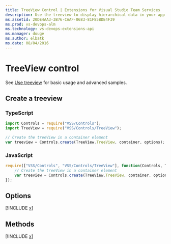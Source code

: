 ```yaml
---
title: TreeView Control | Extensions for Visual Studio Team Services
description: Use the treeview to display hierarchical data in your app for Visual Studio Team Services.
ms.assetid: 20DE4AA3-3B76-CAAF-0683-81F85BDE4F39
ms.prod: vs-devops-alm
ms.technology: vs-devops-extensions-api
ms.manager: douge
ms.author: elbatk
ms.date: 08/04/2016
---
```


# TreeView control

See [Use treeview](../../../develop/ui-controls/treeviewo.md) for basic usage and advanced samples.

## Create a treeview

### TypeScript
``` javascript
import Controls = require("VSS/Controls");
import TreeView = require("VSS/Controls/TreeView");

// Create the treeView in a container element
var treeview = Controls.create(TreeView.TreeView, container, options);
```

### JavaScript
``` javascript
require(["VSS/Controls", "VSS/Controls/TreeView"], function(Controls, TreeView) {
    // Create the treeView in a container element
    var treeview = Controls.create(TreeView.TreeView, container, options);
});
```

## Options

[!INCLUDE [x](../api/VSS/Controls/_shared/TreeView/ITreeOptions.md)]

## Methods
[!INCLUDE [x](../api/VSS/Controls/_shared/TreeView/TreeViewO.md)]